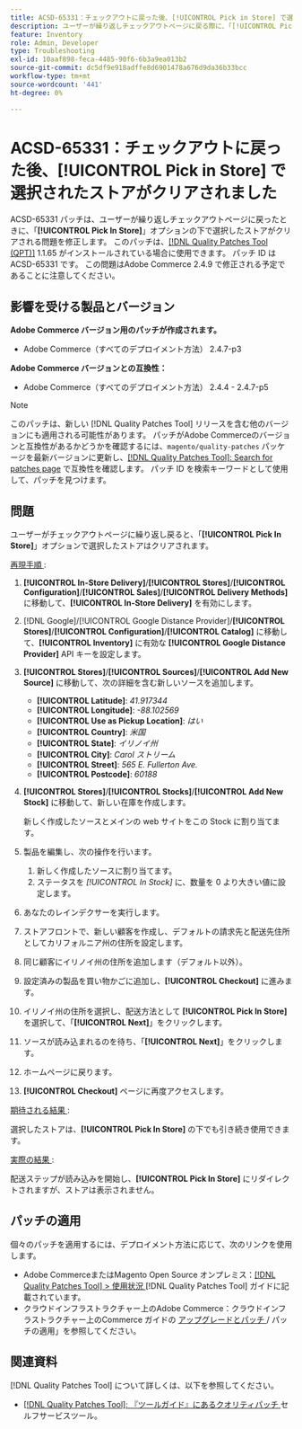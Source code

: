 ```yaml
---
title: ACSD-65331：チェックアウトに戻った後、[!UICONTROL Pick in Store] で選択されたストアがクリアされました
description: ユーザーが繰り返しチェックアウトページに戻る際に、「[!UICONTROL Pick In Store]」オプションの下で選択したストアがクリアされるAdobe Commerceの問題を修正するために、ACSD-65331 パッチを適用します。
feature: Inventory
role: Admin, Developer
type: Troubleshooting
exl-id: 10aaf898-feca-4485-90f6-6b3a9ea013b2
source-git-commit: dc5df9e918adffe8d6901478a676d9da36b33bcc
workflow-type: tm+mt
source-wordcount: '441'
ht-degree: 0%

---
```


# ACSD-65331：チェックアウトに戻った後、**[!UICONTROL Pick in Store]** で選択されたストアがクリアされました

ACSD-65331 パッチは、ユーザーが繰り返しチェックアウトページに戻ったときに、「**[!UICONTROL Pick In Store]**」オプションの下で選択したストアがクリアされる問題を修正します。 このパッチは、[[!DNL Quality Patches Tool (QPT)]](/help/tools/quality-patches-tool/quality-patches-tool-to-self-serve-quality-patches.md) 1.1.65 がインストールされている場合に使用できます。 パッチ ID は ACSD-65331 です。 この問題はAdobe Commerce 2.4.9 で修正される予定であることに注意してください。

## 影響を受ける製品とバージョン

**Adobe Commerce バージョン用のパッチが作成されます。**

* Adobe Commerce（すべてのデプロイメント方法） 2.4.7-p3

**Adobe Commerce バージョンとの互換性：**

* Adobe Commerce（すべてのデプロイメント方法） 2.4.4 - 2.4.7-p5

>[!NOTE]
>
>このパッチは、新しい [!DNL Quality Patches Tool] リリースを含む他のバージョンにも適用される可能性があります。 パッチがAdobe Commerceのバージョンと互換性があるかどうかを確認するには、`magento/quality-patches` パッケージを最新バージョンに更新し、[[!DNL Quality Patches Tool]: Search for patches page](https://experienceleague.adobe.com/tools/commerce-quality-patches/index.html?lang=ja) で互換性を確認します。 パッチ ID を検索キーワードとして使用して、パッチを見つけます。

## 問題

ユーザーがチェックアウトページに繰り返し戻ると、「**[!UICONTROL Pick In Store]**」オプションで選択したストアはクリアされます。

<u> 再現手順 </u>:

1. **[!UICONTROL In-Store Delivery]**/**[!UICONTROL Stores]**/**[!UICONTROL Configuration]**/**[!UICONTROL Sales]**/**[!UICONTROL Delivery Methods]** に移動して、**[!UICONTROL In-Store Delivery]** を有効にします。
1. [!DNL Google]/[!UICONTROL Google Distance Provider]/**[!UICONTROL Stores]**/**[!UICONTROL Configuration]**/**[!UICONTROL Catalog]** に移動して、**[!UICONTROL Inventory]** に有効な **[!UICONTROL Google Distance Provider]** API キーを設定します。
1. **[!UICONTROL Stores]**/**[!UICONTROL Sources]**/**[!UICONTROL Add New Source]** に移動して、次の詳細を含む新しいソースを追加します。

   * **[!UICONTROL Latitude]**: *41.917344*
   * **[!UICONTROL Longitude]**: *-88.102569*
   * **[!UICONTROL Use as Pickup Location]**: *はい*
   * **[!UICONTROL Country]**: *米国*
   * **[!UICONTROL State]**: *イリノイ州*
   * **[!UICONTROL City]**: *Carol ストリーム*
   * **[!UICONTROL Street]**: *565 E. Fullerton Ave.*
   * **[!UICONTROL Postcode]**: *60188*

1. **[!UICONTROL Stores]**/**[!UICONTROL Stocks]**/**[!UICONTROL Add New Stock]** に移動して、新しい在庫を作成します。

   新しく作成したソースとメインの web サイトをこの Stock に割り当てます。
1. 製品を編集し、次の操作を行います。

   1. 新しく作成したソースに割り当てます。
   1. ステータスを *[!UICONTROL In Stock]* に、数量を 0 より大きい値に設定します。

1. あなたのレインデクサーを実行します。
1. ストアフロントで、新しい顧客を作成し、デフォルトの請求先と配送先住所としてカリフォルニア州の住所を設定します。
1. 同じ顧客にイリノイ州の住所を追加します（デフォルト以外）。
1. 設定済みの製品を買い物かごに追加し、**[!UICONTROL Checkout]** に進みます。
1. イリノイ州の住所を選択し、配送方法として **[!UICONTROL Pick In Store]** を選択して、「**[!UICONTROL Next]**」をクリックします。
1. ソースが読み込まれるのを待ち、「**[!UICONTROL Next]**」をクリックします。
1. ホームページに戻ります。
1. **[!UICONTROL Checkout]** ページに再度アクセスします。

<u> 期待される結果 </u>:

選択したストアは、**[!UICONTROL Pick In Store]** の下でも引き続き使用できます。

<u> 実際の結果 </u>:

配送ステップが読み込みを開始し、**[!UICONTROL Pick In Store]** にリダイレクトされますが、ストアは表示されません。

## パッチの適用

個々のパッチを適用するには、デプロイメント方法に応じて、次のリンクを使用します。

* Adobe CommerceまたはMagento Open Source オンプレミス：[[!DNL Quality Patches Tool] > 使用状況 ](/help/tools/quality-patches-tool/usage.md) [!DNL Quality Patches Tool] ガイドに記載されています。
* クラウドインフラストラクチャー上のAdobe Commerce：クラウドインフラストラクチャー上のCommerce ガイドの [ アップグレードとパッチ ](https://experienceleague.adobe.com/docs/commerce-cloud-service/user-guide/develop/upgrade/apply-patches.html?lang=ja)/ パッチの適用」を参照してください。

## 関連資料

[!DNL Quality Patches Tool] について詳しくは、以下を参照してください。

* [[!DNL Quality Patches Tool]: 『ツールガイド』にあるクオリティパッチ ](/help/tools/quality-patches-tool/quality-patches-tool-to-self-serve-quality-patches.md) セルフサービスツール。
